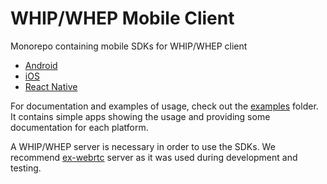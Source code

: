 # WHIP/WHEP Mobile Client

Monorepo containing mobile SDKs for WHIP/WHEP client

- [Android](https://github.com/software-mansion-labs/mobile-whep/tree/main/packages/android-client)
- [iOS](https://github.com/software-mansion-labs/mobile-whep/tree/main/packages/ios-client)
- [React Native](https://github.com/software-mansion-labs/mobile-whep/tree/main/packages/react-native-client)

For documentation and examples of usage, check out the [examples](https://github.com/software-mansion-labs/mobile-whep/tree/main/examples) folder. It contains simple apps showing the usage and providing some documentation for each platform.

A WHIP/WHEP server is necessary in order to use the SDKs. We recommend [ex-webrtc](https://github.com/elixir-webrtc/ex_webrtc/tree/master/examples/whip_whep) server as it was used during development and testing.
